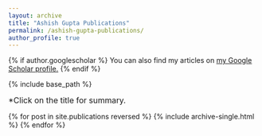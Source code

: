 ```yaml
---
layout: archive
title: "Ashish Gupta Publications"
permalink: /ashish-gupta-publications/
author_profile: true
---
```


{% if author.googlescholar %}
  You can also find my articles on <u><a href="{{author.googlescholar}}">my Google Scholar profile</a>.</u>
{% endif %}

{% include base_path %}
<p><font size="3">*Click on the title for summary.</font></p>

{% for post in site.publications reversed %}
  {% include archive-single.html %}
{% endfor %}
